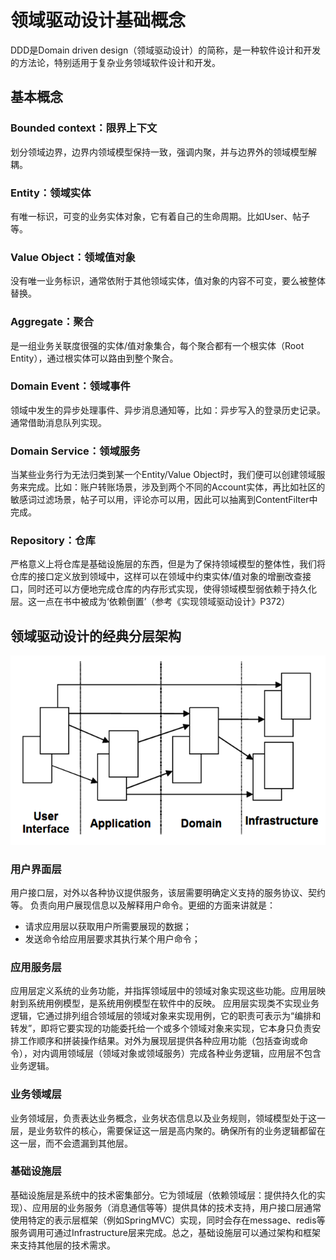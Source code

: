 # 领域驱动设计基础概念

DDD是Domain driven design（领域驱动设计）的简称，是一种软件设计和开发的方法论，特别适用于复杂业务领域软件设计和开发。

## 基本概念

### Bounded context：限界上下文

划分领域边界，边界内领域模型保持一致，强调内聚，并与边界外的领域模型解耦。

### Entity：领域实体

有唯一标识，可变的业务实体对象，它有着自己的生命周期。比如User、帖子等。

### Value Object：领域值对象

没有唯一业务标识，通常依附于其他领域实体，值对象的内容不可变，要么被整体替换。

### Aggregate：聚合

是一组业务关联度很强的实体/值对象集合，每个聚合都有一个根实体（Root Entity），通过根实体可以路由到整个聚合。

### Domain Event：领域事件

领域中发生的异步处理事件、异步消息通知等，比如：异步写入的登录历史记录。通常借助消息队列实现。

### Domain Service：领域服务

当某些业务行为无法归类到某一个Entity/Value Object时，我们便可以创建领域服务来完成。比如：账户转账场景，涉及到两个不同的Account实体，再比如社区的敏感词过滤场景，帖子可以用，评论亦可以用，因此可以抽离到ContentFilter中完成。

### Repository：仓库

严格意义上将仓库是基础设施层的东西，但是为了保持领域模型的整体性，我们将仓库的接口定义放到领域中，这样可以在领域中约束实体/值对象的增删改查接口，同时还可以方便地完成仓库的内存形式实现，使得领域模型弱依赖于持久化层。这一点在书中被成为‘依赖倒置’（参考《实现领域驱动设计》P372）

## 领域驱动设计的经典分层架构

![架构图](01.png)

### 用户界面层

用户接口层，对外以各种协议提供服务，该层需要明确定义支持的服务协议、契约等。
负责向用户展现信息以及解释用户命令。更细的方面来讲就是：
- 请求应用层以获取用户所需要展现的数据；
- 发送命令给应用层要求其执行某个用户命令；

### 应用服务层

应用层定义系统的业务功能，并指挥领域层中的领域对象实现这些功能。应用层映射到系统用例模型，是系统用例模型在软件中的反映。
应用层实现类不实现业务逻辑，它通过排列组合领域层的领域对象来实现用例，它的职责可表示为“编排和转发”，即将它要实现的功能委托给一个或多个领域对象来实现，它本身只负责安排工作顺序和拼装操作结果。对外为展现层提供各种应用功能（包括查询或命令），对内调用领域层（领域对象或领域服务）完成各种业务逻辑，应用层不包含业务逻辑。

### 业务领域层

业务领域层，负责表达业务概念，业务状态信息以及业务规则，领域模型处于这一层，是业务软件的核心，需要保证这一层是高内聚的。确保所有的业务逻辑都留在这一层，而不会遗漏到其他层。

### 基础设施层

基础设施层是系统中的技术密集部分。它为领域层（依赖领域层：提供持久化的实现）、应用层的业务服务（消息通信等等）提供具体的技术支持，用户接口层通常使用特定的表示层框架（例如SpringMVC）实现，同时会存在message、redis等服务调用可通过Infrastructure层来完成。总之，基础设施层可以通过架构和框架来支持其他层的技术需求。
